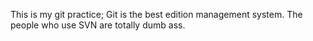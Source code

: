 This is my git practice;
Git is the best edition management system.
The people who use SVN are totally dumb ass.
